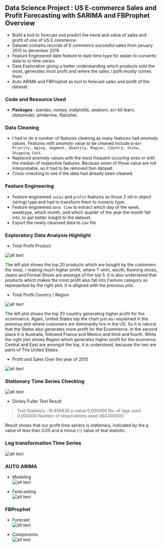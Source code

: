 ## Data Science Project : US E-commerce Sales and Profit Forecasting with SARIMA and FBProphet Overview
* Build a tool to forecast snd predict the trend and value of sales and profit of one of US E commerce.
* Dataset contains records of E commerce succesful sales from january 2015 to december 2015
* Feature Engineered date feature to date time type for easier to converto data to to time series.
* Data Exploration giving a better understanding which products sold the most, generates most profit and where the sales / pofit mostly comes from.
* Auto ARIMA and FBProphet as tool to forecast sales and profit of the dataset.

### Code and Resource Used
* **Packages** : pandas, numpy, matplotlib, seaborn, sci-kit learn, statsmodel, pmdarima, fbprphet.

### Data Cleaning
* I had to do a number of features cleaning as many features had _anomaly_ values. Features with _anomaly_ value to be cleaned include `Order Priority, Aging, Segment, Quantity, Region, Country, State, Shipping Cost`.
* Replaced _anomaly_ values with the most frequent occuring ones or with the median of respective faatures. Because some of those value are not interpretable, so it had to be removed fom dataset.
* Cross-checking to see if the data had already been cleaned.

### Feature Engineering
* Feature engineered `sales` and `profit` features as those 2 stil in object (string) type and had to transform them to numeric type.
* Feature engineered `date time` to extract which day of the week, weektype, which month, and which quarter of the year the month fall into, to get better insight to the dataset.
* Export the newly cleansed data to csv file.

### Exploratory Data Analysis Highlight
* Total Profit Product <br>

![alt text](https://github.com/ELSady/Bootcamp-Final-Project-US-E-commerce-Sales-and-Profit-Forecasting/blob/main/index6.png)

The left plot shows the top 20 products which are bought by the customers the most, / making much higher profit, where T-shirt, wacth, Running shoes, Jeans and Formal Shoes are amongst of the top 5. It is also understood that products which makes the most profit also fall into Fashion category as represented by the right plot. It is alligned with the previous plot.

* Total Profit Country / Region <br>

![alt text](https://github.com/ELSady/Bootcamp-Final-Project-US-E-commerce-Sales-and-Profit-Forecasting/blob/main/index7.png)

The left plot shows the top 20 country generating higher profit for the ecommerce. Again, United States top the chart just as i explained in the previous plot where customers are dominantly live in the US, So it is natural that the States also generates more profit for the Ecommerce. In the second place it is Australia, followed France and Mexico and third and fourth. While the right plot shows Region which generates higher profit for the ecomerce. Central and East are amongst the top, it is understood, because the two are parts of The United States.

* Profit and Sales Over the year of 2015 <br>

![alt text](https://github.com/ELSady/Bootcamp-Final-Project-US-E-commerce-Sales-and-Profit-Forecasting/blob/main/index.png)

### Stationary Time Series Checking
![alt text](https://github.com/ELSady/Bootcamp-Final-Project-US-E-commerce-Sales-and-Profit-Forecasting/blob/main/index10.png)

* DIckey Fuller Test Result
> Test Statistics                -18.936836
> p-value                          0.000000
> No. of lags used                 0.000000
> Number of observations used    364.000000

Result shows that our profit time seriers is stationary, indicated by the p value of less than 0.05 and a minus (-) value of test statistic.

### Log transformation TIme Series

![alt text](https://github.com/ELSady/Bootcamp-Final-Project-US-E-commerce-Sales-and-Profit-Forecasting/blob/main/index8.png)

### AUTO ARIMA 
* Modeling <br>
![alt text](https://github.com/ELSady/Bootcamp-Final-Project-US-E-commerce-Sales-and-Profit-Forecasting/blob/main/index1.png)

* Forecasting <br>
![alt text](https://github.com/ELSady/Bootcamp-Final-Project-US-E-commerce-Sales-and-Profit-Forecasting/blob/main/index5.png)

### FBProphet
* Forecast <br>
![alt text](https://github.com/ELSady/Bootcamp-Final-Project-US-E-commerce-Sales-and-Profit-Forecasting/blob/main/index3.png)

* Components <br>
![alt text](https://github.com/ELSady/Bootcamp-Final-Project-US-E-commerce-Sales-and-Profit-Forecasting/blob/main/index4.png)
